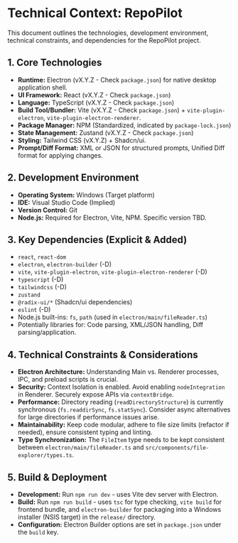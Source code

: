 # Technical Context: RepoPilot

This document outlines the technologies, development environment, technical constraints, and dependencies for the RepoPilot project.

## 1. Core Technologies

-   **Runtime:** Electron (vX.Y.Z - Check `package.json`) for native desktop application shell.
-   **UI Framework:** React (vX.Y.Z - Check `package.json`)
-   **Language:** TypeScript (vX.Y.Z - Check `package.json`)
-   **Build Tool/Bundler:** Vite (vX.Y.Z - Check `package.json`) + `vite-plugin-electron`, `vite-plugin-electron-renderer`.
-   **Package Manager:** NPM (Standardized, indicated by `package-lock.json`)
-   **State Management:** Zustand (vX.Y.Z - Check `package.json`)
-   **Styling:** Tailwind CSS (vX.Y.Z) + Shadcn/ui.
-   **Prompt/Diff Format:** XML or JSON for structured prompts, Unified Diff format for applying changes.

## 2. Development Environment

-   **Operating System:** Windows (Target platform)
-   **IDE:** Visual Studio Code (Implied)
-   **Version Control:** Git
-   **Node.js:** Required for Electron, Vite, NPM. Specific version TBD.

## 3. Key Dependencies (Explicit & Added)

-   `react`, `react-dom`
-   `electron`, `electron-builder` (-D)
-   `vite`, `vite-plugin-electron`, `vite-plugin-electron-renderer` (-D)
-   `typescript` (-D)
-   `tailwindcss` (-D)
-   `zustand`
-   `@radix-ui/*` (Shadcn/ui dependencies)
-   `eslint` (-D)
-   Node.js built-ins: `fs`, `path` (used in `electron/main/fileReader.ts`)
-   Potentially libraries for: Code parsing, XML/JSON handling, Diff parsing/application.

## 4. Technical Constraints & Considerations

-   **Electron Architecture:** Understanding Main vs. Renderer processes, IPC, and preload scripts is crucial.
-   **Security:** Context Isolation is enabled. Avoid enabling `nodeIntegration` in Renderer. Securely expose APIs via `contextBridge`.
-   **Performance:** Directory reading (`readDirectoryStructure`) is currently synchronous (`fs.readdirSync`, `fs.statSync`). Consider async alternatives for large directories if performance issues arise.
-   **Maintainability:** Keep code modular, adhere to file size limits (refactor if needed), ensure consistent typing and linting.
-   **Type Synchronization:** The `FileItem` type needs to be kept consistent between `electron/main/fileReader.ts` and `src/components/file-explorer/types.ts`.

## 5. Build & Deployment

-   **Development:** Run `npm run dev` - uses Vite dev server with Electron.
-   **Build:** Run `npm run build` - uses `tsc` for type checking, `vite build` for frontend bundle, and `electron-builder` for packaging into a Windows installer (NSIS target) in the `release/` directory.
-   **Configuration:** Electron Builder options are set in `package.json` under the `build` key.